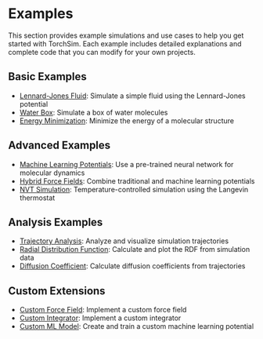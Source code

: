 # Examples

This section provides example simulations and use cases to help you get started with TorchSim. Each example includes detailed explanations and complete code that you can modify for your own projects.

## Basic Examples

- [Lennard-Jones Fluid](lennard_jones_fluid.md): Simulate a simple fluid using the Lennard-Jones potential
- [Water Box](water_box.md): Simulate a box of water molecules
- [Energy Minimization](energy_minimization.md): Minimize the energy of a molecular structure

## Advanced Examples

- [Machine Learning Potentials](ml_potentials_example.md): Use a pre-trained neural network for molecular dynamics
- [Hybrid Force Fields](hybrid_force_fields.md): Combine traditional and machine learning potentials
- [NVT Simulation](nvt_simulation.md): Temperature-controlled simulation using the Langevin thermostat

## Analysis Examples

- [Trajectory Analysis](trajectory_analysis.md): Analyze and visualize simulation trajectories
- [Radial Distribution Function](radial_distribution.md): Calculate and plot the RDF from simulation data
- [Diffusion Coefficient](diffusion_coefficient.md): Calculate diffusion coefficients from trajectories

## Custom Extensions

- [Custom Force Field](custom_force_field.md): Implement a custom force field
- [Custom Integrator](custom_integrator.md): Implement a custom integrator
- [Custom ML Model](custom_ml_model.md): Create and train a custom machine learning potential 
